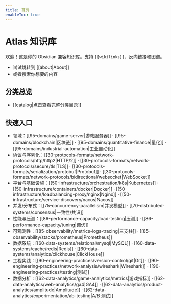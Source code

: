 ```yaml
---
title: 首页
enableToc: true
---
```


# Atlas 知识库

欢迎！这是你的 Obsidian 兼容知识库。支持 `[[wikilinks]]`、反向链接和图谱。

- 试试跳转到 [[about|About]]
- 或者搜索你想要的内容

## 分类总览

- [[catalog|点击查看完整分类目录]]

## 快速入口
- 领域：[[95-domains/game-server|游戏服务器]] · [[95-domains/blockchain|区块链]] · [[95-domains/quantitative-finance|量化]] · [[95-domains/industrial-automation|工业自动化]]
- 协议与序列化：[[30-protocols-formats/network-protocols/http/http2|HTTP/2]] · [[30-protocols-formats/network-protocols/secure/tls|TLS]] · [[30-protocols-formats/serialization/protobuf|Protobuf]] · [[30-protocols-formats/network-protocols/bidirectional/websocket|WebSocket]]
- 平台与基础设施：[[50-infrastructure/orchestration/k8s|Kubernetes]] · [[50-infrastructure/containers/docker|Docker]] · [[50-infrastructure/loadbalancing-proxy/nginx|Nginx]] · [[50-infrastructure/service-discovery/nacos|Nacos]]
- 并发/分布式：[[75-concurrency-parallelism|并发模型]] · [[70-distributed-systems/consensus|一致性/共识]]
- 性能与压测：[[86-performance-capacity/load-testing|压测]] · [[86-performance-capacity/tuning|调优]]
- 可观测性：[[85-observability/metrics-logs-tracing|三支柱]] · [[85-observability/stacks/prometheus|Prometheus]]
- 数据系统：[[60-data-systems/relational/mysql|MySQL]] · [[60-data-systems/cache/redis|Redis]] · [[60-data-systems/analytics/clickhouse|ClickHouse]]
- 工程实践：[[90-engineering-practices/version-control/git|Git]] · [[90-engineering-practices/network-analysis/wireshark|Wireshark]] · [[90-engineering-practices/testing|测试]]
- 数据分析：[[62-data-analytics/game-analytics/metrics|游戏指标]] · [[62-data-analytics/web-analytics/ga4|GA4]] · [[62-data-analytics/product-analytics/amplitude|Amplitude]] · [[62-data-analytics/experimentation/ab-testing|A/B 测试]]
